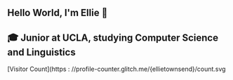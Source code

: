 ## Hello World, I'm Ellie 👋
## 🎓 Junior at UCLA, studying Computer Science and Linguistics
[Visitor Count](https : //profile-counter.glitch.me/{ellietownsend}/count.svg
<!--
**ellietownsend/ellietownsend** is a ✨ _special_ ✨ repository because its `README.md` (this file) appears on your GitHub profile.

## Here are some ideas to get you started:

- 🔭 I’m currently working on ...
- 🌱 I’m currently learning ...
- 👯 I’m looking to collaborate on ...
- 🤔 I’m looking for help with ...
- 💬 Ask me about ...
- 📫 How to reach me: ...
- 😄 Pronouns: ...
- ⚡ Fun fact: ...
-->

